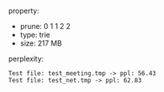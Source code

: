 
property:

- prune: 0 1 1 2 2
- type: trie
- size: 217 MB

perplexity:

```
Test file: test_meeting.tmp -> ppl: 56.43
Test file: test_net.tmp -> ppl: 62.83
```